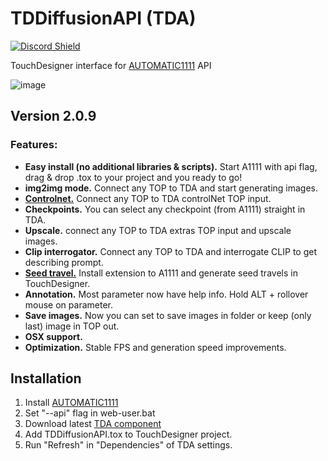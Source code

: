 # TDDiffusionAPI (TDA)
<a href="https://discord.com/invite/wNW8xkEjrf"><img src="https://discord.com/api/guilds/838923088997122100/widget.png?style=shield" alt="Discord Shield"/></a>

TouchDesigner interface for [AUTOMATIC1111](https://github.com/AUTOMATIC1111/stable-diffusion-webui) API

![image](https://user-images.githubusercontent.com/11017531/230521603-730908a4-097a-495c-8473-82e123109d70.png)

## Version 2.0.9
### Features:
* **Easy install (no additional libraries & scripts).** Start A1111 with api flag, drag & drop .tox to your project and you ready to go!
* **img2img mode.** Connect any TOP to TDA and start generating images.
* [**Controlnet.**](https://github.com/Mikubill/sd-webui-controlnet) Connect any TOP to TDA controlNet TOP input.
* **Checkpoints.** You can select any checkpoint (from A1111) straight in TDA.
* **Upscale.** connect any TOP to TDA extras TOP input and upscale images.
* **Clip interrogator.** Connect any TOP to TDA and interrogate CLIP to get describing prompt.
* [**Seed travel.**](https://github.com/yownas/seed_travel) Install extension to A1111 and generate seed travels in TouchDesigner.
* **Annotation.** Most parameter now have help info. Hold ALT + rollover mouse on parameter.
* **Save images.** Now you can set to save images in folder or keep (only last) image in TOP out.
* **OSX support.**
* **Optimization.** Stable FPS and generation speed improvements.
	
## Installation
1. Install [AUTOMATIC1111](https://github.com/AUTOMATIC1111/stable-diffusion-webui#installation-and-running)
2. Set "--api" flag in web-user.bat 
3. Download latest [TDA component](https://github.com/olegchomp/TDDiffusionAPI/releases)
4. Add TDDiffusionAPI.tox to TouchDesigner project.
5. Run "Refresh" in "Dependencies" of TDA settings.
